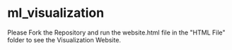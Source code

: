 # ml_visualization

Please Fork the Repository and run the website.html file in the "HTML File" folder to see the Visualization Website.